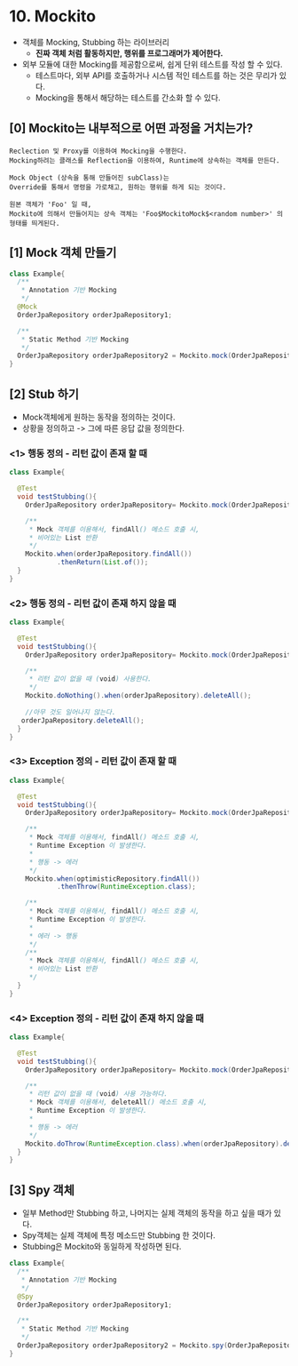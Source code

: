 # 10. Mockito
- 객체를 Mocking, Stubbing 하는 라이브러리
  - **진짜 객체 처럼 활동하지만, 행위를 프로그래머가 제어한다.**
- 외부 모듈에 대한 Mocking를 제공함으로써, 쉽게 단위 테스트를 작성 할 수 있다.
  - 테스트마다, 외부 API를 호출하거나 시스템 적인 테스트를 하는 것은 무리가 있다.
  - Mocking을 통해서 해당하는 테스트를 간소화 할 수 있다.

## [0] Mockito는 내부적으로 어떤 과정을 거치는가?
```text
Reclection 및 Proxy를 이용하여 Mocking을 수행한다.
Mocking하려는 클래스를 Reflection을 이용하여, Runtime에 상속하는 객체를 만든다.

Mock Object (상속을 통해 만들어진 subClass)는
Override를 통해서 명령을 가로채고, 원하는 행위를 하게 되는 것이다.

원본 객체가 'Foo' 일 때,
Mockito에 의해서 만들어지는 상속 객체는 'Foo$MockitoMock$<random number>' 의 형태를 띄게된다.
```

## [1] Mock 객체 만들기
```java
class Example{
  /**
   * Annotation 기반 Mocking
   */
  @Mock
  OrderJpaRepository orderJpaRepository1;

  /**
   * Static Method 기반 Mocking
   */
  OrderJpaRepository orderJpaRepository2 = Mockito.mock(OrderJpaRepository.class);
}
```

## [2] Stub 하기
- Mock객체에게 원하는 동작을 정의하는 것이다.
- 상황을 정의하고 -> 그에 따른 응답 값을 정의한다.

### <1> 행동 정의 - 리턴 값이 존재 할 때
```java
class Example{

  @Test
  void testStubbing(){
    OrderJpaRepository orderJpaRepository= Mockito.mock(OrderJpaRepository.class);

    /**
     * Mock 객체를 이용해서, findAll() 메소드 호출 시,
     * 비어있는 List 반환
     */
    Mockito.when(orderJpaRepository.findAll())
            .thenReturn(List.of());
  }
}
```

### <2> 행동 정의 - 리턴 값이 존재 하지 않을 때
```java
class Example{

  @Test
  void testStubbing(){
    OrderJpaRepository orderJpaRepository= Mockito.mock(OrderJpaRepository.class);

    /**
     * 리턴 값이 없을 때 (void) 사용한다.
     */
    Mockito.doNothing().when(orderJpaRepository).deleteAll();
   
    //아무 것도 일어나지 않는다.
   orderJpaRepository.deleteAll();
  }
}
```


### <3> Exception 정의 - 리턴 값이 존재 할 때
```java
class Example{

  @Test
  void testStubbing(){
    OrderJpaRepository orderJpaRepository= Mockito.mock(OrderJpaRepository.class);

    /**
     * Mock 객체를 이용해서, findAll() 메소드 호출 시,
     * Runtime Exception 이 발생한다.
     * 
     * 행동 -> 에러
     */
    Mockito.when(optimisticRepository.findAll())
            .thenThrow(RuntimeException.class);

    /**
     * Mock 객체를 이용해서, findAll() 메소드 호출 시,
     * Runtime Exception 이 발생한다.
     * 
     * 에러 -> 행동
     */
    /**
     * Mock 객체를 이용해서, findAll() 메소드 호출 시,
     * 비어있는 List 반환
     */
  }
}
```

### <4> Exception 정의 - 리턴 값이 존재 하지 않을 때
```java
class Example{

  @Test
  void testStubbing(){
    OrderJpaRepository orderJpaRepository= Mockito.mock(OrderJpaRepository.class);

    /**
     * 리턴 값이 없을 때 (void) 사용 가능하다.
     * Mock 객체를 이용해서, deleteAll() 메소드 호출 시,
     * Runtime Exception 이 발생한다.
     * 
     * 행동 -> 에러
     */
    Mockito.doThrow(RuntimeException.class).when(orderJpaRepository).deleteAll();
  }
}
```

## [3] Spy 객체
- 일부 Method만 Stubbing 하고, 나머지는 실제 객체의 동작을 하고 싶을 때가 있다.
- Spy객체는 실제 객체에 특정 메소드만 Stubbing 한 것이다.
- Stubbing은 Mockito와 동일하게 작성하면 된다.
```java
class Example{
  /**
   * Annotation 기반 Mocking
   */
  @Spy
  OrderJpaRepository orderJpaRepository1;

  /**
   * Static Method 기반 Mocking
   */
  OrderJpaRepository orderJpaRepository2 = Mockito.spy(OrderJpaRepository.class);
}
```
